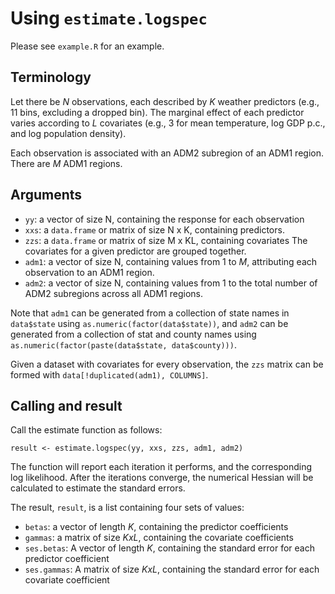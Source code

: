 # Using `estimate.logspec`

Please see `example.R` for an example.

## Terminology

Let there be $N$ observations, each described by $K$ weather
predictors (e.g., 11 bins, excluding a dropped bin).  The marginal
effect of each predictor varies according to $L$ covariates (e.g., 3
for mean temperature, log GDP p.c., and log population density).

Each observation is associated with an ADM2 subregion of an ADM1
region.  There are $M$ ADM1 regions.

## Arguments
 - `yy`: a vector of size N, containing the response for each observation
 - `xxs`: a `data.frame` or matrix of size N x K, containing predictors.
 - `zzs`: a `data.frame` or matrix of size M x KL, containing covariates  The covariates for a given predictor are grouped together.
 - `adm1`: a vector of size N, containing values from 1 to $M$, attributing each observation to an ADM1 region.
 - `adm2`: a vector of size N, containing values from 1 to the total number of ADM2 subregions across all ADM1 regions.

Note that `adm1` can be generated from a collection of state names in
`data$state` using `as.numeric(factor(data$state))`, and `adm2` can be
generated from a collection of stat and county names using
`as.numeric(factor(paste(data$state, data$county)))`.

Given a dataset with covariates for every observation, the `zzs`
matrix can be formed with `data[!duplicated(adm1), COLUMNS]`.

## Calling and result

Call the estimate function as follows:
```
result <- estimate.logspec(yy, xxs, zzs, adm1, adm2)
```

The function will report each iteration it performs, and the
corresponding log likelihood.  After the iterations converge, the
numerical Hessian will be calculated to estimate the standard errors.

The result, `result`, is a list containing four sets of values:
 - `betas`: a vector of length $K$, containing the predictor coefficients
 - `gammas`: a matrix of size $K x L$, containing the covariate coefficients
 - `ses.betas`: A vector of length $K$, containing the standard error for each predictor coefficient
 - `ses.gammas`: A matrix of size $K x L$, containing the standard error for each covariate coefficient


